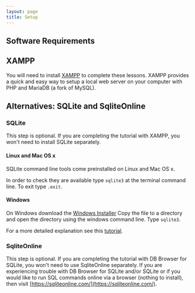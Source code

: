 ```yaml
---
layout: page
title: Setup
---
```


## Software Requirements

## XAMPP

You will need to install [XAMPP](https://www.apachefriends.org/index.html) to complete these lessons. XAMPP provides a quick and easy way to setup a local web server on your computer with PHP and MariaDB (a fork of MySQL). 

## Alternatives: SQLite and SqliteOnline

### SQLite

This step is optional. If you are completing the tutorial with XAMPP, you won't need to install SQLite separately. 

#### Linux and Mac OS x

SQLite command line tools come preinstalled on Linux and Mac OS x.

In order to check they are available type `sqlite3` at the terminal command line. To exit type `.exit`.

#### Windows

On Windows download the [Windows Installer](https://github.com/swcarpentry/windows-installer/releases/download/v0.3/SWCarpentryInstaller.exe)
Copy the file to a directory and open the directory using the windows command line. Type `sqlite3`.

For a more detailed explanation see this [tutorial](http://www.sqlitetutorial.net/download-install-sqlite/).

### SqliteOnline

This step is optional. If you are completing the tutorial with DB Browser for SQLite, you won't need to use SqliteOnline separately. If you are experiencing trouble with DB Browser for SQLite and/or SQLite or if you would like to run SQL commands online via a browser (nothing to install), then visit [https://sqliteonline.com/](https://sqliteonline.com/).
